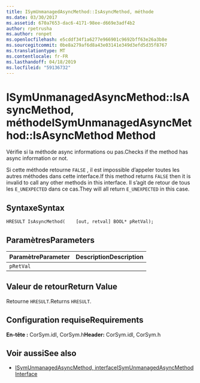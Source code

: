```yaml
---
title: ISymUnmanagedAsyncMethod::IsAsyncMethod, méthode
ms.date: 03/30/2017
ms.assetid: 670a7653-dac6-4171-98ee-d669e3adf4b2
author: rpetrusha
ms.author: ronpet
ms.openlocfilehash: e5cddf34f1a6277e966901c9692bff63e26a3b8e
ms.sourcegitcommit: 0be8a279af6d8a43e03141e349d3efd5d35f8767
ms.translationtype: MT
ms.contentlocale: fr-FR
ms.lasthandoff: 04/18/2019
ms.locfileid: "59136732"
---
```

# <a name="isymunmanagedasyncmethodisasyncmethod-method"></a><span data-ttu-id="42066-102">ISymUnmanagedAsyncMethod::IsAsyncMethod, méthode</span><span class="sxs-lookup"><span data-stu-id="42066-102">ISymUnmanagedAsyncMethod::IsAsyncMethod Method</span></span>
<span data-ttu-id="42066-103">Vérifie si la méthode async informations ou pas.</span><span class="sxs-lookup"><span data-stu-id="42066-103">Checks if the method has async information or not.</span></span>  
  
 <span data-ttu-id="42066-104">Si cette méthode retourne `FALSE` , il est impossible d’appeler toutes les autres méthodes dans cette interface.</span><span class="sxs-lookup"><span data-stu-id="42066-104">If this method returns `FALSE` then it is invalid to call any other methods in this interface.</span></span> <span data-ttu-id="42066-105">Il s’agit de retour de tous les `E_UNEXPECTED` dans ce cas.</span><span class="sxs-lookup"><span data-stu-id="42066-105">They will all return `E_UNEXPECTED` in this case.</span></span>  
  
## <a name="syntax"></a><span data-ttu-id="42066-106">Syntaxe</span><span class="sxs-lookup"><span data-stu-id="42066-106">Syntax</span></span>  
  
```idl  
HRESULT IsAsyncMethod(    [out, retval] BOOL* pRetVal);  
```  
  
## <a name="parameters"></a><span data-ttu-id="42066-107">Paramètres</span><span class="sxs-lookup"><span data-stu-id="42066-107">Parameters</span></span>  
  
|<span data-ttu-id="42066-108">Paramètre</span><span class="sxs-lookup"><span data-stu-id="42066-108">Parameter</span></span>|<span data-ttu-id="42066-109">Description</span><span class="sxs-lookup"><span data-stu-id="42066-109">Description</span></span>|  
|---------------|-----------------|  
|`pRetVal`||  
  
## <a name="return-value"></a><span data-ttu-id="42066-110">Valeur de retour</span><span class="sxs-lookup"><span data-stu-id="42066-110">Return Value</span></span>  
 <span data-ttu-id="42066-111">Retourne `HRESULT`.</span><span class="sxs-lookup"><span data-stu-id="42066-111">Returns `HRESULT`.</span></span>  
  
## <a name="requirements"></a><span data-ttu-id="42066-112">Configuration requise</span><span class="sxs-lookup"><span data-stu-id="42066-112">Requirements</span></span>  
 <span data-ttu-id="42066-113">**En-tête :** CorSym.idl, CorSym.h</span><span class="sxs-lookup"><span data-stu-id="42066-113">**Header:** CorSym.idl, CorSym.h</span></span>  
  
## <a name="see-also"></a><span data-ttu-id="42066-114">Voir aussi</span><span class="sxs-lookup"><span data-stu-id="42066-114">See also</span></span>

- [<span data-ttu-id="42066-115">ISymUnmanagedAsyncMethod, interface</span><span class="sxs-lookup"><span data-stu-id="42066-115">ISymUnmanagedAsyncMethod Interface</span></span>](../../../../docs/framework/unmanaged-api/diagnostics/isymunmanagedasyncmethod-interface.md)
